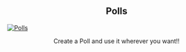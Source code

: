 <h2 align="center">Polls</h2>
<a href="https://ibb.co/DtrXGN8"><img src="https://i.ibb.co/DtrXGN8/Polls.png" alt="Polls" border="0"></a>
<p  align="center">Create a Poll and use it wherever you want!!</p>
